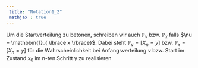 ```yaml
---
 title: "Notation1_2"
 mathjax : true
---
```

Um die Startverteilung zu betonen, schreiben wir auch $\mathbb{P}_{\nu}$
bzw. $\mathbb{P}_{x}$ falls $\nu = \mathbbm{1}_{ \lbrace x \rbrace}$.
Dabei steht $\mathbb{P}_{\nu} = [X_{n} = y]$ bzw.
$\mathbb{P}_{x} = [X_{n} = y]$ für die Wahrscheinlichkeit bei
Anfangsverteilung $\nu$ bzw. Start im Zustand $x_{0}$ im n-ten Schritt y
zu realisieren
